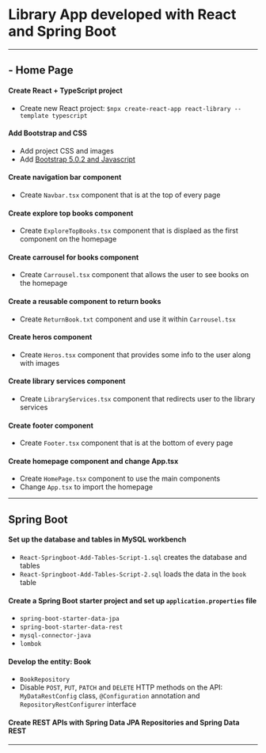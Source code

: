 # Library App developed with React and Spring Boot

---

## - Home Page

#### Create React + TypeScript project
* Create new React project: `$npx create-react-app react-library --template typescript`

#### Add Bootstrap and CSS
* Add project CSS and images
* Add [Bootstrap 5.0.2 and Javascript](https://getbootstrap.com/docs/5.0/getting-started/introduction/)

#### Create navigation bar component
* Create `Navbar.tsx` component that is at the top of every page

#### Create explore top books component 
* Create `ExploreTopBooks.tsx` component that is displaed as the first component on the homepage

#### Create carrousel for books component
* Create `Carrousel.tsx` component that allows the user to see books on the homepage

#### Create a reusable component to return books
* Create `ReturnBook.txt` component and use it within `Carrousel.tsx`

#### Create heros component
* Create `Heros.tsx` component that provides some info to the user along with images

#### Create library services component
* Create `LibraryServices.tsx` component that redirects user to the library services

#### Create footer component
* Create `Footer.tsx` component that is at the bottom of every page

#### Create homepage component and change App.tsx
* Create `HomePage.tsx` component to use the main components
* Change `App.tsx` to import the homepage

---

## Spring Boot

#### Set up the database and tables in MySQL workbench
* `React-Springboot-Add-Tables-Script-1.sql` creates the database and tables
* `React-Springboot-Add-Tables-Script-2.sql` loads the data in the `book` table

#### Create a Spring Boot starter project and set up `application.properties` file
* `spring-boot-starter-data-jpa` 
* `spring-boot-starter-data-rest`
* `mysql-connector-java`
* `lombok`

#### Develop the entity: Book
* `BookRepository`
* Disable `POST`, `PUT`, `PATCH` and `DELETE` HTTP methods on the API: `MyDataRestConfig` class, `@Configuration` annotation and `RepositoryRestConfigurer` interface

#### Create REST APIs with Spring Data JPA Repositories and Spring Data REST

---